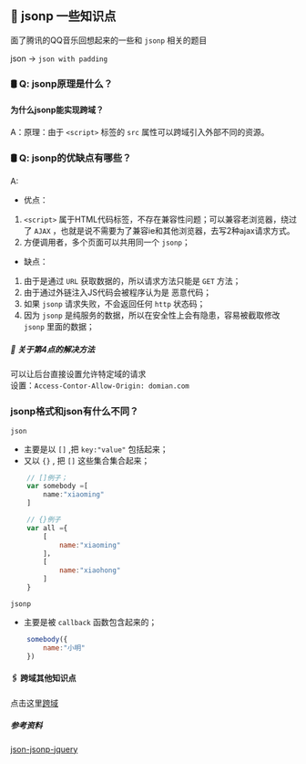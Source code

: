 ## 🐝 jsonp 一些知识点
面了腾讯的QQ音乐回想起来的一些和 `jsonp` 相关的题目<br> 

json -> `json with padding`

### 🛢 Q: jsonp原理是什么？
####   为什么jsonp能实现跨域？
A：原理：由于 `<script>` 标签的 `src` 属性可以跨域引入外部不同的资源。

### 🛢 Q: jsonp的优缺点有哪些？
A:
- 优点：
1. `<script>` 属于HTML代码标签，不存在兼容性问题；可以兼容老浏览器，绕过了 `AJAX` ，也就是说不需要为了兼容ie和其他浏览器，去写2种ajax请求方式。
2. 方便调用者，多个页面可以共用同一个 `jsonp`；

- 缺点：
1. 由于是通过 `URL` 获取数据的，所以请求方法只能是 `GET` 方法；<br>
2. 由于通过外链注入JS代码会被程序认为是 恶意代码；
3. 如果 `jsonp` 请求失败，不会返回任何 `http` 状态码；
4. 因为 `jsonp` 是纯服务的数据，所以在安全性上会有隐患，容易被截取修改 `jsonp` 里面的数据；

##### 🔋 关于第4点的解决方法
可以让后台直接设置允许特定域的请求 <br>
设置：`Access-Contor-Allow-Origin: domian.com`

### jsonp格式和json有什么不同？
`json`
- 主要是以 `[]` ,把 `key:"value"` 包括起来；
- 又以 `{}` , 把 `[]` 这些集合集合起来；

```js
    // []例子；
    var somebody =[
        name:"xiaoming"
    ]

    // {}例子
    var all ={
        [
            name:"xiaoming"
        ]，
        [
            name:"xiaohong"
        ]
    }

```

`jsonp`
- 主要是被 `callback` 函数包含起来的；

```js
    somebody({
        name:"小明"
    })
```

#### 🖇 跨域其他知识点
点击这里[跨域](./kuayu.md)

##### 参考资料
[json-jsonp-jquery](http://www.cnblogs.com/dowinning/archive/2012/04/19/json-jsonp-jquery.html)
